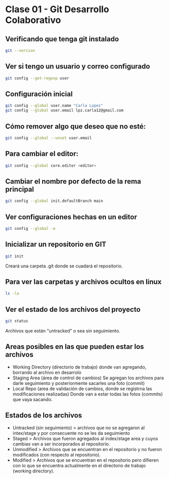 # Clase 01 - Git Desarrollo Colaborativo

## Verificando que tenga git instalado

```sh
git --version
```

## Ver si tengo un usuario y correo configurado

```sh
git config --get-regexp user
```

## Configuración inicial

```sh
git config --global user.name "Carla Lopez"
git config --global user.email lpz.carla12@gmail.com
```

## Cómo remover algo que deseo que no esté:

```sh
git config --global --unset user.email
```

## Para cambiar el editor:

```sh
git config --global core.editor <editor>
```

## Cambiar el nombre por defecto de la rema principal

```sh
git config --global init.defaultBranch main
```

## Ver configuraciones hechas en un editor

```sh
git config --global -e
```

## Inicializar un repositorio en GIT

```sh
git init
```
Creará una carpeta .git donde se cuadará el repositorio.

## Para ver las carpetas y archivos ocultos en linux

```sh
ls -la
``` 
## Ver el estado de los archivos del proyecto

```sh
git status
```
Archivos que están "untracked" o sea sin seguimiento.

## Areas posibles en las que pueden estar los archivos

* Working Directory (directorio de trabajo) donde van agregando, borrando al archivo en desarrolo
* Staging Area (área de control de cambios) Se agregan los archivos para darle seguimiento y posteriormente sacarles una foto (commit)
* Local Repo (area de validación de cambios, donde se registrna las modificaciones realizadas) Donde van a estar todas las fotos (commits) que vaya sacando.

## Estados de los archivos

* Untracked (sin seguimiento) > archivos que no se agregaron al intex/stage y por consecuente no se les da seguimiento
* Staged > Archivos que fueron agregados al index/stage area y cuyos cambias van a ser incorporados al repositorio.
* Unmodified > Archivos que se encuentran en el repositorio y no fueron modificados (con respecto al repositorio).
* Modified > Archivos que se encuentran en el repositorio pero difieren con lo que se encuentra actualmente en el directorio de trabajo (working directory).